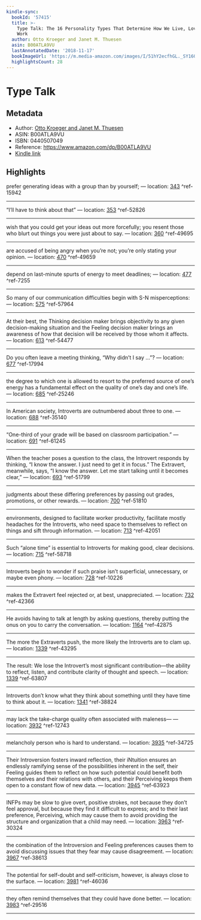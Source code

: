 ```yaml
---
kindle-sync:
  bookId: '57415'
  title: >-
    Type Talk: The 16 Personality Types That Determine How We Live, Love, and
    Work
  author: Otto Kroeger and Janet M. Thuesen
  asin: B00ATLA9VU
  lastAnnotatedDate: '2018-11-17'
  bookImageUrl: 'https://m.media-amazon.com/images/I/51hY2ecfhGL._SY160.jpg'
  highlightsCount: 28
---
```

# Type Talk
## Metadata
* Author: [Otto Kroeger and Janet M. Thuesen](https://www.amazon.com/Otto-Kroeger/e/B000AP71NO/ref=dp_byline_cont_ebooks_1)
* ASIN: B00ATLA9VU
* ISBN: 0440507049
* Reference: https://www.amazon.com/dp/B00ATLA9VU
* [Kindle link](kindle://book?action=open&asin=B00ATLA9VU)

## Highlights
prefer generating ideas with a group than by yourself; — location: [343](kindle://book?action=open&asin=B00ATLA9VU&location=343) ^ref-15942

---
“I’ll have to think about that” — location: [353](kindle://book?action=open&asin=B00ATLA9VU&location=353) ^ref-52826

---
wish that you could get your ideas out more forcefully; you resent those who blurt out things you were just about to say. — location: [360](kindle://book?action=open&asin=B00ATLA9VU&location=360) ^ref-49695

---
are accused of being angry when you’re not; you’re only stating your opinion. — location: [470](kindle://book?action=open&asin=B00ATLA9VU&location=470) ^ref-49659

---
depend on last-minute spurts of energy to meet deadlines; — location: [477](kindle://book?action=open&asin=B00ATLA9VU&location=477) ^ref-7255

---
So many of our communication difficulties begin with S-N misperceptions: — location: [575](kindle://book?action=open&asin=B00ATLA9VU&location=575) ^ref-57964

---
At their best, the Thinking decision maker brings objectivity to any given decision-making situation and the Feeling decision maker brings an awareness of how that decision will be received by those whom it affects. — location: [613](kindle://book?action=open&asin=B00ATLA9VU&location=613) ^ref-54477

---
Do you often leave a meeting thinking, “Why didn’t I say …”? — location: [677](kindle://book?action=open&asin=B00ATLA9VU&location=677) ^ref-17994

---
the degree to which one is allowed to resort to the preferred source of one’s energy has a fundamental effect on the quality of one’s day and one’s life. — location: [685](kindle://book?action=open&asin=B00ATLA9VU&location=685) ^ref-25246

---
In American society, Introverts are outnumbered about three to one. — location: [688](kindle://book?action=open&asin=B00ATLA9VU&location=688) ^ref-35140

---
“One-third of your grade will be based on classroom participation.” — location: [691](kindle://book?action=open&asin=B00ATLA9VU&location=691) ^ref-61245

---
When the teacher poses a question to the class, the Introvert responds by thinking, “I know the answer. I just need to get it in focus.” The Extravert, meanwhile, says, “I know the answer. Let me start talking until it becomes clear,” — location: [693](kindle://book?action=open&asin=B00ATLA9VU&location=693) ^ref-51799

---
judgments about these differing preferences by passing out grades, promotions, or other rewards. — location: [700](kindle://book?action=open&asin=B00ATLA9VU&location=700) ^ref-51810

---
environments, designed to facilitate worker productivity, facilitate mostly headaches for the Introverts, who need space to themselves to reflect on things and sift through information. — location: [713](kindle://book?action=open&asin=B00ATLA9VU&location=713) ^ref-42051

---
Such “alone time” is essential to Introverts for making good, clear decisions. — location: [715](kindle://book?action=open&asin=B00ATLA9VU&location=715) ^ref-58718

---
Introverts begin to wonder if such praise isn’t superficial, unnecessary, or maybe even phony. — location: [728](kindle://book?action=open&asin=B00ATLA9VU&location=728) ^ref-10226

---
makes the Extravert feel rejected or, at best, unappreciated. — location: [732](kindle://book?action=open&asin=B00ATLA9VU&location=732) ^ref-42366

---
He avoids having to talk at length by asking questions, thereby putting the onus on you to carry the conversation. — location: [1164](kindle://book?action=open&asin=B00ATLA9VU&location=1164) ^ref-42875

---
The more the Extraverts push, the more likely the Introverts are to clam up. — location: [1339](kindle://book?action=open&asin=B00ATLA9VU&location=1339) ^ref-43295

---
The result: We lose the Introvert’s most significant contribution—the ability to reflect, listen, and contribute clarity of thought and speech. — location: [1339](kindle://book?action=open&asin=B00ATLA9VU&location=1339) ^ref-63807

---
Introverts don’t know what they think about something until they have time to think about it. — location: [1341](kindle://book?action=open&asin=B00ATLA9VU&location=1341) ^ref-38824

---
may lack the take-charge quality often associated with maleness— — location: [3932](kindle://book?action=open&asin=B00ATLA9VU&location=3932) ^ref-12743

---
melancholy person who is hard to understand. — location: [3935](kindle://book?action=open&asin=B00ATLA9VU&location=3935) ^ref-34725

---
Their Introversion fosters inward reflection, their iNtuition ensures an endlessly ramifying sense of the possibilities inherent in the self, their Feeling guides them to reflect on how such potential could benefit both themselves and their relations with others, and their Perceiving keeps them open to a constant flow of new data. — location: [3945](kindle://book?action=open&asin=B00ATLA9VU&location=3945) ^ref-63923

---
INFPs may be slow to give overt, positive strokes, not because they don’t feel approval, but because they find it difficult to express; and to their last preference, Perceiving, which may cause them to avoid providing the structure and organization that a child may need. — location: [3963](kindle://book?action=open&asin=B00ATLA9VU&location=3963) ^ref-30324

---
the combination of the Introversion and Feeling preferences causes them to avoid discussing issues that they fear may cause disagreement. — location: [3967](kindle://book?action=open&asin=B00ATLA9VU&location=3967) ^ref-38613

---
The potential for self-doubt and self-criticism, however, is always close to the surface. — location: [3981](kindle://book?action=open&asin=B00ATLA9VU&location=3981) ^ref-46036

---
they often remind themselves that they could have done better. — location: [3983](kindle://book?action=open&asin=B00ATLA9VU&location=3983) ^ref-29516

---

